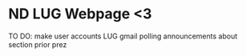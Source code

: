 ND LUG Webpage <3
=================

TO DO: 
make user accounts
LUG gmail
polling
announcements
about section
prior prez

